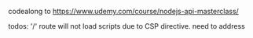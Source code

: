 codealong to https://www.udemy.com/course/nodejs-api-masterclass/

todos:
'/' route will not load scripts
due to CSP directive. need to address
